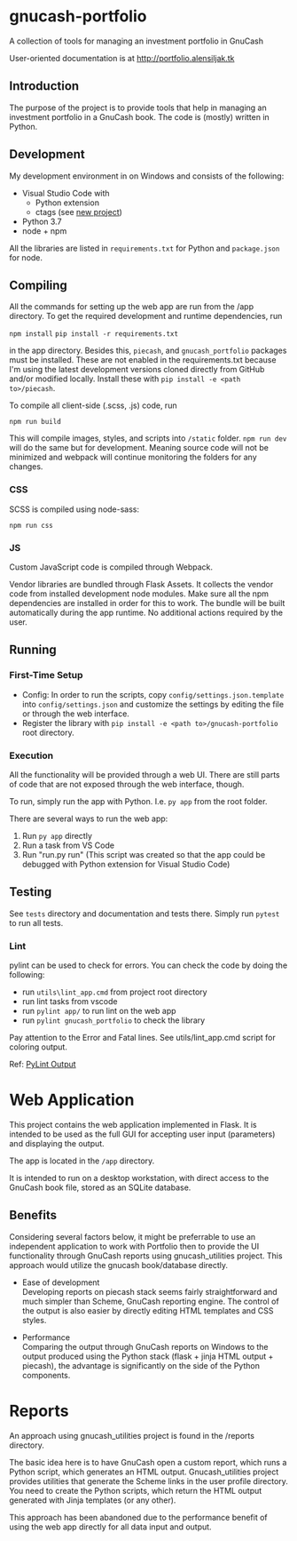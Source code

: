# gnucash-portfolio

A collection of tools for managing an investment portfolio in GnuCash

User-oriented documentation is at http://portfolio.alensiljak.tk

## Introduction

The purpose of the project is to provide tools that help in managing an investment portfolio in a GnuCash book.
The code is (mostly) written in Python.

## Development

My development environment in on Windows and consists of the following:

- Visual Studio Code with
  - Python extension
  - ctags (see [new project](https://github.com/universal-ctags/ctags-win32/releases))
- Python 3.7
- node + npm

All the libraries are listed in `requirements.txt` for Python and `package.json` for node.

## Compiling

All the commands for setting up the web app are run from the /app directory.
To get the required development and runtime dependencies, run

`npm install`
`pip install -r requirements.txt`

in the app directory.
Besides this, `piecash`, and `gnucash_portfolio` packages must be installed. These are not enabled in the requirements.txt because I'm using the latest development versions cloned directly from GitHub and/or modified locally.
Install these with `pip install -e <path to>/piecash`.

To compile all client-side (.scss, .js) code, run

`npm run build`

This will compile images, styles, and scripts into `/static` folder.
`npm run dev` will do the same but for development. Meaning source code will not be minimized and webpack will continue monitoring the folders for any changes.

### CSS

SCSS is compiled using node-sass:

`npm run css`

### JS

Custom JavaScript code is compiled through Webpack. 

Vendor libraries are bundled through Flask Assets. It collects the vendor code from installed development node modules. Make sure all the npm dependencies are installed in order for this to work.
The bundle will be built automatically during the app runtime. No additional actions required by the user.

## Running

### First-Time Setup

- Config:
  In order to run the scripts, copy `config/settings.json.template` into `config/settings.json` and customize the settings by editing the file or through the web interface.
- Register the library with ```pip install -e <path to>/gnucash-portfolio``` root directory.

### Execution

All the functionality will be provided through a web UI. There are still parts of code that are not exposed through the web interface, though.

To run, simply run the app with Python. I.e. `py app` from the root folder.

There are several ways to run the web app:

1. Run `py app` directly
2. Run a task from VS Code
3. Run "run.py run" (This script was created so that the app could be debugged with Python extension for Visual Studio Code)

## Testing

See `tests` directory and documentation and tests there.
Simply run `pytest` to run all tests.

### Lint

pylint can be used to check for errors. You can check the code by doing the following:

- run `utils\lint_app.cmd` from project root directory
- run lint tasks from vscode
- run `pylint app/` to run lint on the web app
- run `pylint gnucash_portfolio` to check the library

Pay attention to the Error and Fatal lines. See utils/lint_app.cmd script for coloring output.

Ref: [PyLint Output](https://docs.pylint.org/en/1.6.0/output.html)

# Web Application

This project contains the web application implemented in Flask. It is intended to be used as the full GUI for accepting user input (parameters) and displaying the output.

The app is located in the `/app` directory.

It is intended to run on a desktop workstation, with direct access to the GnuCash book file, stored as an SQLite database.

## Benefits

Considering several factors below, it might be preferrable to use an independent application to work with Portfolio then to provide the UI functionality through GnuCash reports using gnucash_utilities project. This approach would utilize the gnucash book/database directly.

- Ease of development  
Developing reports on piecash stack seems fairly straightforward and much simpler than Scheme, GnuCash reporting engine. The control of the output is also easier by directly editing HTML templates and CSS styles.

- Performance  
Comparing the output through GnuCash reports on Windows to the output produced using the Python stack (flask + jinja HTML output + piecash), the advantage is significantly on the side of the Python components.

# Reports

An approach using gnucash_utilities project is found in the /reports directory.

The basic idea here is to have GnuCash open a custom report, which runs a Python script, which generates an HTML output.
Gnucash_utilities project provides utilities that generate the Scheme links in the user profile directory. You need to create the Python scripts, which return the HTML output generated with Jinja templates (or any other).

This approach has been abandoned due to the performance benefit of using the web app directly for all data input and output.

